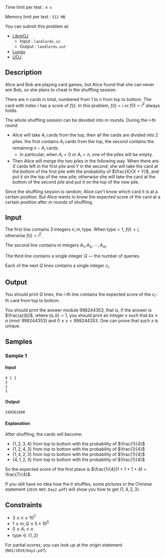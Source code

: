 Time limit per test : $\texttt{4 s}$

Memory limit per test : $\texttt{512 MB}$

You can submit this problem at:

+ [LibreOJ](https://loj.ac/problem/3160)
    + Input : `landlords.in`
    + Output : `landlords.out`
+ [Luogu](https://www.luogu.org/problem/P5472)
+ [UOJ](https://uoj.ac/problem/482)

## Description

Alice and Bob are playing card games, but Alice found that she can never win Bob, so she plans to cheat in the shuffling session.

There are $n$ cards in total, numbered from $1$ to $n$ from top to bottom. The card with index $i$ has a score of $f(i)$. In this problem, $f(i) = i$ or $f(i) = i^2$ always holds.

The whole shuffling session can be devided into $m$ rounds. During the $i$-th round:

+ Alice will take $A_i$ cards from the top, then all the cards are divided into 2 piles: the first contains $A_i$ cards from the top, the second contains the remaining $n - A_i$ cards.
  + In particular, when $A_i = 0$ or $A_i = n$, one of the piles will be empty.
+ Then Alice will merge the two piles in the following way. When there are $X$ cards left in the first pile and $Y$ in the second, she will take the card at the bottom of the first pile with the probability of $\frac{X}{X + Y}$, and put it on the top of the new pile; otherwise she will take the card at the bottom of the second pile and put it on the top of the new pile.

Since the shuffling session is random, Alice can't know which card it is at a certain position. But Alice wants to know the expected score of the card at a certain position after $m$ rounds of shuffling.

## Input

The first line contains $3$ integers $n, m, \text{type}$. When $\text{type} = 1$, $f(i) = i$, otherwise $f(i) = i^2$.

The second line contains $m$ integers $A_1, A_2, \cdots, A_m$.

The third line contains a single integer $Q$ — the number of queries.

Each of the next $Q$ lines contains a single integer $c_i$.

## Output

You should print $Q$ lines, the $i$-th line contains the expected score of the $c_i$-th card from top to bottom.

You should print the answer module $998244353$, that is, if the answer is $\frac{a}{b}$, where $(a, b) = 1$, you should print an integer $x$ such that $bx \equiv a \pmod{998244353}$ and $0 \leq x < 998244353$. One can prove that such $x$ is unique.

## Samples

### Sample 1
#### Input
```plain
4 1 1
3
1
1

```
#### Output
```plain
249561090

```
#### Explanation

After shuffling, the cards will become:

+ $\{1, 2, 3, 4\}$ from top to bottom with the probability of $\frac{1}{4}$
+ $\{1, 2, 4, 3\}$ from top to bottom with the probability of $\frac{1}{4}$
+ $\{1, 4, 2, 3\}$ from top to bottom with the probability of $\frac{1}{4}$
+ $\{4, 1, 2, 3\}$ from top to bottom with the probability of $\frac{1}{4}$

So the expected score of the first place is $\frac{1}{4}(1 + 1 + 1 + 4) = \frac{7}{4}$.

If you still have no idea how the it shuffles, some pictures in the Chinese statement (`2019-NOI-Day2.pdf`) will show you how to get $\{1, 4, 2, 3\}$.

## Constraints

+ $3 \leq n \leq 10^7$
+ $1 \leq m, Q \leq 5 \times 10^5$
+ $0 \leq A_i \leq n$
+ $\text{type} \in \{1, 2\}$

For partial scores, you can look up at the origin statement (`NOI/2019/Day2.pdf`).
